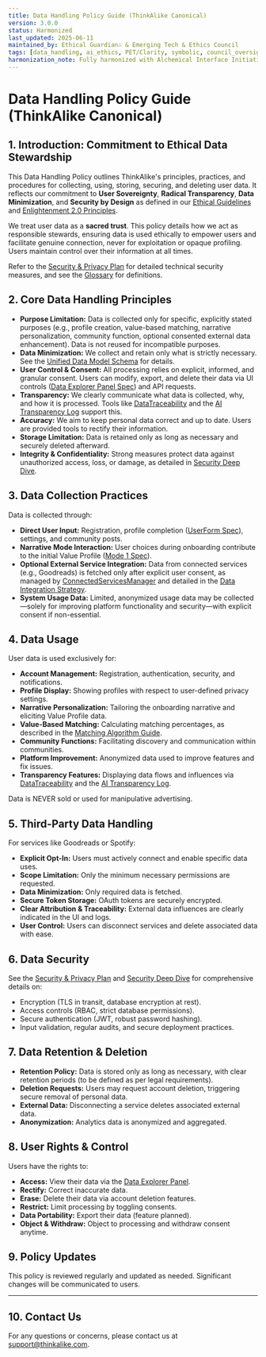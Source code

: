 ```yaml
---
title: Data Handling Policy Guide (ThinkAlike Canonical)
version: 3.0.0
status: Harmonized
last_updated: 2025-06-11
maintained_by: Ethical Guardian∴ & Emerging Tech & Ethics Council
tags: [data_handling, ai_ethics, PET/Clarity, symbolic, council_oversight]
harmonization_note: Fully harmonized with Alchemical Interface Initiative, PET/Clarity, and project-wide symbolic/ritual framing. Supersedes all legacy data_handling_policy_guide.md files. Council oversight and crosslinks verified.
---
```

# Data Handling Policy Guide (ThinkAlike Canonical)

## 1. Introduction: Commitment to Ethical Data Stewardship
This Data Handling Policy outlines ThinkAlike's principles, practices, and procedures for collecting, using, storing, securing, and deleting user data. It reflects our commitment to **User Sovereignty**, **Radical Transparency**, **Data Minimization**, and **Security by Design** as defined in our [Ethical Guidelines](../../../ethics/ethical_guidelines.md) and [Enlightenment 2.0 Principles](../../../seed/core/enlightenment_2_0_principles.md).

We treat user data as a **sacred trust**. This policy details how we act as responsible stewards, ensuring data is used ethically to empower users and facilitate genuine connection, never for exploitation or opaque profiling. Users maintain control over their information at all times.

Refer to the [Security & Privacy Plan](../../../architecture/security/security_and_privacy_plan.md) for detailed technical security measures, and see the [Glossary](../../../glossary.md) for definitions.

## 2. Core Data Handling Principles
- **Purpose Limitation:** Data is collected only for specific, explicitly stated purposes (e.g., profile creation, value-based matching, narrative personalization, community function, optional consented external data enhancement). Data is not reused for incompatible purposes.
- **Data Minimization:** We collect and retain only what is strictly necessary. See the [Unified Data Model Schema](../../../architecture/database/unified_data_model_schema.md) for details.
- **User Control & Consent:** All processing relies on explicit, informed, and granular consent. Users can modify, export, and delete their data via UI controls ([Data Explorer Panel Spec](../../../components/ui_components/data_explorer_panel_spec.md)) and API requests.
- **Transparency:** We clearly communicate what data is collected, why, and how it is processed. Tools like [DataTraceability](../../../components/ui_components/data_traceability.md) and the [AI Transparency Log](../ai/ai_transparency_log.md) support this.
- **Accuracy:** We aim to keep personal data correct and up to date. Users are provided tools to rectify their information.
- **Storage Limitation:** Data is retained only as long as necessary and securely deleted afterward.
- **Integrity & Confidentiality:** Strong measures protect data against unauthorized access, loss, or damage, as detailed in [Security Deep Dive](../../../architecture/security/security_deep_dive.md).

## 3. Data Collection Practices
Data is collected through:
- **Direct User Input:** Registration, profile completion ([UserForm Spec](../../../components/ui_components/UserForm_spec.md)), settings, and community posts.
- **Narrative Mode Interaction:** User choices during onboarding contribute to the initial Value Profile ([Mode 1 Spec](../../../architecture/modes/mode1_narrative_onboarding_spec.md)).
- **Optional External Service Integration:** Data from connected services (e.g., Goodreads) is fetched only after explicit user consent, as managed by [ConnectedServicesManager](../../../components/ui_components/connected_services_manager_spec.md) and detailed in the [Data Integration Strategy](../../../architecture/data_integration_strategy.md).
- **System Usage Data:** Limited, anonymized usage data may be collected—solely for improving platform functionality and security—with explicit consent if non-essential.

## 4. Data Usage
User data is used exclusively for:
- **Account Management:** Registration, authentication, security, and notifications.
- **Profile Display:** Showing profiles with respect to user-defined privacy settings.
- **Narrative Personalization:** Tailoring the onboarding narrative and eliciting Value Profile data.
- **Value-Based Matching:** Calculating matching percentages, as described in the [Matching Algorithm Guide](../matching_algorithm_guide.md).
- **Community Functions:** Facilitating discovery and communication within communities.
- **Platform Improvement:** Anonymized data used to improve features and fix issues.
- **Transparency Features:** Displaying data flows and influences via [DataTraceability](../../../components/ui_components/data_traceability.md) and the [AI Transparency Log](../ai/ai_transparency_log.md).

Data is NEVER sold or used for manipulative advertising.

## 5. Third-Party Data Handling
For services like Goodreads or Spotify:
- **Explicit Opt-In:** Users must actively connect and enable specific data uses.
- **Scope Limitation:** Only the minimum necessary permissions are requested.
- **Data Minimization:** Only required data is fetched.
- **Secure Token Storage:** OAuth tokens are securely encrypted.
- **Clear Attribution & Traceability:** External data influences are clearly indicated in the UI and logs.
- **User Control:** Users can disconnect services and delete associated data with ease.

## 6. Data Security
See the [Security & Privacy Plan](../../../architecture/security/security_and_privacy_plan.md) and [Security Deep Dive](../../../architecture/security/security_deep_dive.md) for comprehensive details on:
- Encryption (TLS in transit, database encryption at rest).
- Access controls (RBAC, strict database permissions).
- Secure authentication (JWT, robust password hashing).
- Input validation, regular audits, and secure deployment practices.

## 7. Data Retention & Deletion
- **Retention Policy:** Data is stored only as long as necessary, with clear retention periods (to be defined as per legal requirements).
- **Deletion Requests:** Users may request account deletion, triggering secure removal of personal data.
- **External Data:** Disconnecting a service deletes associated external data.
- **Anonymization:** Analytics data is anonymized and aggregated.

## 8. User Rights & Control
Users have the rights to:
- **Access:** View their data via the [Data Explorer Panel](../../../components/ui_components/data_explorer_panel_spec.md).
- **Rectify:** Correct inaccurate data.
- **Erase:** Delete their data via account deletion features.
- **Restrict:** Limit processing by toggling consents.
- **Data Portability:** Export their data (feature planned).
- **Object & Withdraw:** Object to processing and withdraw consent anytime.

## 9. Policy Updates
This policy is reviewed regularly and updated as needed. Significant changes will be communicated to users.

---
## 10. Contact Us
For any questions or concerns, please contact us at [support@thinkalike.com](mailto:support@thinkalike.com).
